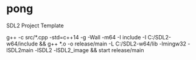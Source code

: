 # pong
SDL2 Project Template

g++ -c src/*.cpp -std=c++14 -g -Wall -m64 -I include -I C:/SDL2-w64/include && g++ *.o -o release/main -L C:/SDL2-w64/lib -lmingw32 -lSDL2main -lSDL2 -lSDL2_image && start release/main
